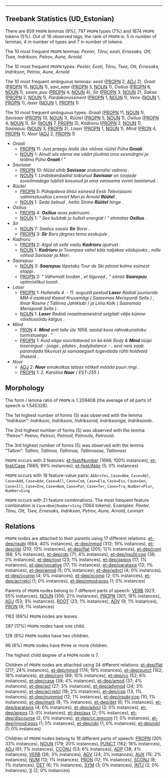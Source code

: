 

--------------------------------------------------------------------------------

## Treebank Statistics (UD_Estonian)

There are 659 `PROPN` lemmas (9%), 797 `PROPN` types (7%) and 1674 `PROPN` tokens (5%).
Out of 16 observed tags, the rank of `PROPN` is: 5 in number of lemmas, 4 in number of types and 7 in number of tokens.

The 10 most frequent `PROPN` lemmas: <em>Peeter, Tõnu, eesti, Ernesaks, Ott, Tsee, Indrikson, Petrov, Aune, Arnold</em>

The 10 most frequent `PROPN` types:  <em>Peeter, Eesti, Tõnu, Tsee, Ott, Ernesaks, Indrikson, Petrov, Aune, Arnold</em>

The 10 most frequent ambiguous lemmas: <em>eesti</em> ([PROPN]() 2, [ADJ]() 2), <em>Graal</em> ([PROPN]() 15, [NOUN]() 1), <em>savi_saar</em> ([PROPN]() 3, [NOUN]() 1), <em>Osilius</em> ([PROPN]() 6, [NOUN]() 1), <em>saare_puu</em> ([PROPN]() 4, [NOUN]() 4), <em>Sir</em> ([PROPN]() 3, [NOUN]() 2), <em>Saksa</em> ([PROPN]() 2, [NOUN]() 1), <em>Pardakonossment</em> ([PROPN]() 1, [NOUN]() 1), <em>Vene</em> ([NOUN]() 1, [PROPN]() 1), <em>laser</em> ([NOUN]() 1, [PROPN]() 1)

The 10 most frequent ambiguous types:  <em>Graali</em> ([PROPN]() 11, [NOUN]() 1), <em>Savisaar</em> ([PROPN]() 10, [NOUN]() 1), <em>Rüütel</em> ([PROPN]() 5, [NOUN]() 1), <em>Osilius</em> ([PROPN]() 4, [NOUN]() 1), <em>Sir</em> ([NOUN]() 7, [PROPN]() 3), <em>Kadrioru</em> ([PROPN]() 2, [NOUN]() 1), <em>Saarepuu</em> ([NOUN]() 3, [PROPN]() 2), <em>Laser</em> ([PROPN]() 1, [NOUN]() 1), <em>Mind</em> ([PRON]() 4, [PROPN]() 1), <em>Noor</em> ([ADJ]() 2, [PROPN]() 1)


* <em>Graali</em>
  * [PROPN]() 11: <em>Just praegu leidis üks võõras rüütel Püha <b>Graali</b> .</em>
  * [NOUN]() 1: <em>Ainult siis oleme me väärt jõudma oma eesmärgini ja leidma Püha <b>Graali</b> ! "</em>
* <em>Savisaar</em>
  * [PROPN]() 10: <em>Nüüd sihib <b>Savisaar</b> erakorralisi valimisi .</em>
  * [NOUN]() 1: <em>Lindiskandaalist toibunud <b>Savisaar</b> on soojade suveilmadega tublisti kosunud ja oma varasema vormi taastanud .</em>
* <em>Rüütel</em>
  * [PROPN]() 5: <em>Pühapäeva õhtul esinesid Eesti Televisiooni valimisstuudios Lennart Meri ja Arnold <b>Rüütel</b> .</em>
  * [NOUN]() 1: <em>Seda öelnud , heitis Sinine <b>Rüütel</b> hinge .</em>
* <em>Osilius</em>
  * [PROPN]() 4: <em><b>Osilius</b> avas pakiruumi .</em>
  * [NOUN]() 1: <em>" See kulutab ju hullult energiat ! " ehmatas <b>Osilius</b> .</em>
* <em>Sir</em>
  * [NOUN]() 7: <em>Saatus soosis <b>Sir</b> Borsi .</em>
  * [PROPN]() 3: <em><b>Sir</b> Bors järgnes tema eeskujule .</em>
* <em>Kadrioru</em>
  * [PROPN]() 2: <em>Algul oli selle vastu <b>Kadrioru</b> ajutrust .</em>
  * [NOUN]() 1: <em><b>Kadrioru</b> ja Toompea vahel käis naljakas võidujooks , mille võitsid Savisaar ja Meri .</em>
* <em>Saarepuu</em>
  * [NOUN]() 3: <em><b>Saarepuu</b> lõpetaks Tour de Ski pärast kolme esimest etappi .</em>
  * [PROPN]() 2: <em>" Vähemalt loodan , et liiguvad , " sõnas <b>Saarepuu</b> optimistlikul toonil .</em>
* <em>Laser</em>
  * [PROPN]() 1: <em>Hollandis 4. - 11. augustil peetud <b>Laser</b> Radiali juunioride MM-il osalesid Kaarel Kruusmägi ( Saaremaa Merispordi Selts ) , Ilmar Rosme ( Tallinna Jahtklubi ) ja Liina Kolk ( Saaremaa Merispordi Selts ) .</em>
  * [NOUN]() 1: <em><b>Laser</b> Radiali maailmameistrid selgitati välja kümne võistlussõidu käigus .</em>
* <em>Mind</em>
  * [PRON]() 4: <em><b>Mind</b> anti talle üle 1956. aastal koos rahvakunstniku tunnistusega . "</em>
  * [PROPN]() 1: <em>Kuid väga soovitatavad on ka kõik Body & <b>Mind</b> tüüpi treeningud - jooga , pilates , bodybalance - , sest neis saab parandada liikuvust ja samaaegselt tugevdada rühti hoidvaid lihaseid .</em>
* <em>Noor</em>
  * [ADJ]() 2: <em><b>Noor</b> emakotkas tatsas nõtkelt mööda puuri ringi .</em>
  * [PROPN]() 1: <em>2. Karolina <b>Noor</b> ( EST-255 )</em>

## Morphology

The form / lemma ratio of `PROPN` is 1.209408 (the average of all parts of speech is 1.545328).

The 1st highest number of forms (5) was observed with the lemma “Indrikson”: <em>Indrikson, Indriksoni, Indriksonid, Indriksoniga, Indriksonile</em>.

The 2nd highest number of forms (5) was observed with the lemma “Petrov”: <em>Petrov, Petrovi, Petrovil, Petrovile, Petrovist</em>.

The 3rd highest number of forms (5) was observed with the lemma “Tallinn”: <em>Tallinn, Tallinna, Tallinnas, Tallinnasse, Tallinnast</em>.

`PROPN` occurs with 3 features: [et-feat/Number]() (1666; 100% instances), [et-feat/Case]() (1665; 99% instances), [et-feat/Abbr]() (5; 0% instances)

`PROPN` occurs with 18 feature-value pairs: `Abbr=Yes`, `Case=Abe`, `Case=Abl`, `Case=Add`, `Case=Ade`, `Case=All`, `Case=Com`, `Case=Ela`, `Case=Ess`, `Case=Gen`, `Case=Ill`, `Case=Ine`, `Case=Nom`, `Case=Par`, `Case=Ter`, `Case=Tra`, `Number=Plur`, `Number=Sing`

`PROPN` occurs with 21 feature combinations.
The most frequent feature combination is `Case=Nom|Number=Sing` (1064 tokens).
Examples: <em>Peeter, Tõnu, Ott, Tsee, Ernesaks, Indrikson, Petrov, Aune, Arnold, Lennart</em>


## Relations

`PROPN` nodes are attached to their parents using 17 different relations: [et-dep/nsubj]() (664; 40% instances), [et-dep/nmod]() (312; 19% instances), [et-dep/obl]() (210; 13% instances), [et-dep/flat]() (205; 12% instances), [et-dep/conj]() (88; 5% instances), [et-dep/obj]() (71; 4% instances), [et-dep/nsubj:cop]() (38; 2% instances), [et-dep/root]() (23; 1% instances), [et-dep/appos]() (17; 1% instances), [et-dep/vocative]() (17; 1% instances), [et-dep/parataxis]() (12; 1% instances), [et-dep/amod]() (5; 0% instances), [et-dep/advcl]() (4; 0% instances), [et-dep/ccomp]() (4; 0% instances), [et-dep/xcomp]() (2; 0% instances), [et-dep/acl:relcl]() (1; 0% instances), [et-dep/nmod:poss]() (1; 0% instances)

Parents of `PROPN` nodes belong to 7 different parts of speech: [VERB]() (923; 55% instances), [NOUN]() (356; 21% instances), [PROPN]() (301; 18% instances), [ADJ]() (53; 3% instances), [ROOT]() (23; 1% instances), [ADV]() (9; 1% instances), [PRON]() (9; 1% instances)

1163 (69%) `PROPN` nodes are leaves.

287 (17%) `PROPN` nodes have one child.

128 (8%) `PROPN` nodes have two children.

96 (6%) `PROPN` nodes have three or more children.

The highest child degree of a `PROPN` node is 7.

Children of `PROPN` nodes are attached using 24 different relations: [et-dep/flat]() (217; 24% instances), [et-dep/nmod]() (174; 19% instances), [et-dep/punct]() (162; 18% instances), [et-dep/conj]() (89; 10% instances), [et-dep/cc]() (52; 6% instances), [et-dep/case]() (38; 4% instances), [et-dep/amod]() (37; 4% instances), [et-dep/acl]() (27; 3% instances), [et-dep/advmod]() (24; 3% instances), [et-dep/acl:relcl]() (18; 2% instances), [et-dep/cop]() (13; 1% instances), [et-dep/nummod]() (12; 1% instances), [et-dep/nsubj:cop]() (10; 1% instances), [et-dep/mark]() (8; 1% instances), [et-dep/det]() (6; 1% instances), [et-dep/parataxis]() (4; 0% instances), [et-dep/advcl]() (3; 0% instances), [et-dep/appos]() (3; 0% instances), [et-dep/aux]() (2; 0% instances), [et-dep/discourse]() (2; 0% instances), [et-dep/cc:preconj]() (1; 0% instances), [et-dep/nmod:poss]() (1; 0% instances), [et-dep/obj]() (1; 0% instances), [et-dep/obl]() (1; 0% instances)

Children of `PROPN` nodes belong to 16 different parts of speech: [PROPN]() (301; 33% instances), [NOUN]() (179; 20% instances), [PUNCT]() (162; 18% instances), [ADJ]() (61; 7% instances), [CCONJ]() (53; 6% instances), [ADP]() (38; 4% instances), [VERB]() (26; 3% instances), [ADV]() (24; 3% instances), [AUX]() (15; 2% instances), [NUM]() (13; 1% instances), [PRON]() (12; 1% instances), [SCONJ]() (8; 1% instances), [DET]() (6; 1% instances), [SYM]() (3; 0% instances), [INTJ]() (2; 0% instances), [X]() (2; 0% instances)

